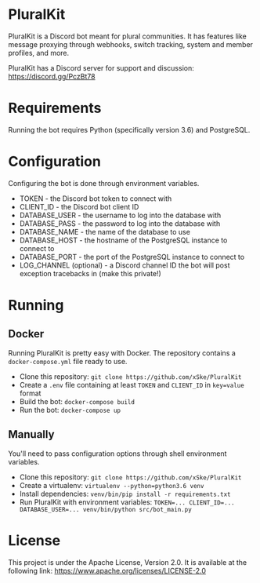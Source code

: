 # PluralKit

PluralKit is a Discord bot meant for plural communities. It has features like message proxying through webhooks, switch tracking, system and member profiles, and more.

PluralKit has a Discord server for support and discussion: https://discord.gg/PczBt78 

# Requirements
Running the bot requires Python (specifically version 3.6) and PostgreSQL.

# Configuration
Configuring the bot is done through environment variables.

* TOKEN - the Discord bot token to connect with
* CLIENT_ID - the Discord bot client ID
* DATABASE_USER - the username to log into the database with
* DATABASE_PASS - the password to log into the database with
* DATABASE_NAME - the name of the database to use
* DATABASE_HOST - the hostname of the PostgreSQL instance to connect to
* DATABASE_PORT - the port of the PostgreSQL instance to connect to
* LOG_CHANNEL (optional) - a Discord channel ID the bot will post exception tracebacks in (make this private!)

# Running

## Docker
Running PluralKit is pretty easy with Docker. The repository contains a `docker-compose.yml` file ready to use.

* Clone this repository: `git clone https://github.com/xSke/PluralKit`
* Create a `.env` file containing at least `TOKEN` and `CLIENT_ID` in `key=value` format
* Build the bot: `docker-compose build`
* Run the bot: `docker-compose up`

## Manually
You'll need to pass configuration options through shell environment variables.

* Clone this repository: `git clone https://github.com/xSke/PluralKit`
* Create a virtualenv: `virtualenv --python=python3.6 venv`
* Install dependencies: `venv/bin/pip install -r requirements.txt`
* Run PluralKit with environment variables: `TOKEN=... CLIENT_ID=... DATABASE_USER=... venv/bin/python src/bot_main.py`

# License
This project is under the Apache License, Version 2.0. It is available at the following link: https://www.apache.org/licenses/LICENSE-2.0